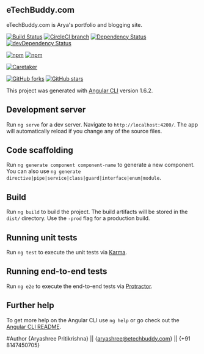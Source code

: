 ## eTechBuddy.com
eTechBuddy.com is Arya's portfolio and blogging site.

<!-- Badges section here. -->
[![Build Status](https://img.shields.io/travis/aryashreep/ngetb/master.svg?label=travis)](https://travis-ci.org/aryashreep/ngetb)
[![CircleCI branch](https://img.shields.io/circleci/project/github/aryashreep/ngetb/master.svg?label=circleci)](https://circleci.com/gh/aryashreep/ngetb)
[![Dependency Status](https://david-dm.org/aryashreep/ngetb.svg)](https://david-dm.org/aryashreep/ngetb)
[![devDependency Status](https://david-dm.org/aryashreep/ngetb/dev-status.svg)](https://david-dm.org/aryashreep/ngetb?type=dev)

[![npm](https://img.shields.io/npm/v/%40angular/cli.svg)](https://www.npmjs.com/package/@angular/cli)
[![npm](https://img.shields.io/npm/v/%40angular/cli/next.svg)](https://www.npmjs.com/package/@angular/cli)


[![Caretaker](https://img.shields.io/badge/caretaker-aryashreep-blue.svg)](https://github.com/aryashreep)

[![GitHub forks](https://img.shields.io/github/forks/aryashreep/ngetb.svg?style=social&label=Fork)](https://github.com/aryashreep/ngetb/fork)
[![GitHub stars](https://img.shields.io/github/stars/aryashreep/ngetb.svg?style=social&label=Star)](https://github.com/aryashreep/ngetb)

This project was generated with [Angular CLI](https://github.com/angular/angular-cli) version 1.6.2.

## Development server

Run `ng serve` for a dev server. Navigate to `http://localhost:4200/`. The app will automatically reload if you change any of the source files.

## Code scaffolding

Run `ng generate component component-name` to generate a new component. You can also use `ng generate directive|pipe|service|class|guard|interface|enum|module`.

## Build

Run `ng build` to build the project. The build artifacts will be stored in the `dist/` directory. Use the `-prod` flag for a production build.

## Running unit tests

Run `ng test` to execute the unit tests via [Karma](https://karma-runner.github.io).

## Running end-to-end tests

Run `ng e2e` to execute the end-to-end tests via [Protractor](http://www.protractortest.org/).

## Further help

To get more help on the Angular CLI use `ng help` or go check out the [Angular CLI README](https://github.com/angular/angular-cli/blob/master/README.md).


#Author
{Aryashree Pritikrishna} || 
{aryashree@etechbuddy.com} || 
{+91 8147450705}

